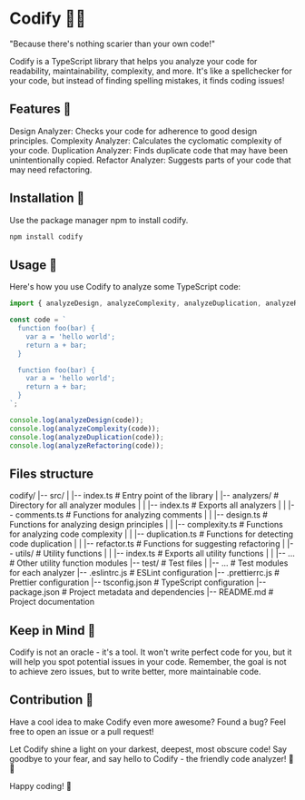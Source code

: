 # Codify 🚀🎉
"Because there's nothing scarier than your own code!"

Codify is a TypeScript library that helps you analyze your code for readability, maintainability, complexity, and more. It's like a spellchecker for your code, but instead of finding spelling mistakes, it finds coding issues!

## Features 🎁
Design Analyzer: Checks your code for adherence to good design principles.
Complexity Analyzer: Calculates the cyclomatic complexity of your code.
Duplication Analyzer: Finds duplicate code that may have been unintentionally copied.
Refactor Analyzer: Suggests parts of your code that may need refactoring.

## Installation 🚀
Use the package manager npm to install codify.

```bash
npm install codify
```

## Usage 📖
Here's how you use Codify to analyze some TypeScript code:

```javascript
import { analyzeDesign, analyzeComplexity, analyzeDuplication, analyzeRefactoring } from 'codify';

const code = `
  function foo(bar) {
    var a = 'hello world';
    return a + bar;
  }

  function foo(bar) {
    var a = 'hello world';
    return a + bar;
  }
`;

console.log(analyzeDesign(code));
console.log(analyzeComplexity(code));
console.log(analyzeDuplication(code));
console.log(analyzeRefactoring(code));
```

## Files structure
codify/
|-- src/
|   |-- index.ts           # Entry point of the library
|   |-- analyzers/         # Directory for all analyzer modules
|   |   |-- index.ts       # Exports all analyzers
|   |   |-- comments.ts    # Functions for analyzing comments
|   |   |-- design.ts      # Functions for analyzing design principles
|   |   |-- complexity.ts  # Functions for analyzing code complexity
|   |   |-- duplication.ts # Functions for detecting code duplication
|   |   |-- refactor.ts    # Functions for suggesting refactoring
|   |-- utils/             # Utility functions
|   |   |-- index.ts       # Exports all utility functions
|   |   |-- ...            # Other utility function modules
|-- test/                  # Test files
|   |-- ...                # Test modules for each analyzer
|-- .eslintrc.js           # ESLint configuration
|-- .prettierrc.js         # Prettier configuration
|-- tsconfig.json          # TypeScript configuration
|-- package.json           # Project metadata and dependencies
|-- README.md              # Project documentation


## Keep in Mind 🤔
Codify is not an oracle - it's a tool. It won't write perfect code for you, but it will help you spot potential issues in your code. Remember, the goal is not to achieve zero issues, but to write better, more maintainable code.

## Contribution 🤝
Have a cool idea to make Codify even more awesome? Found a bug? Feel free to open an issue or a pull request!

Let Codify shine a light on your darkest, deepest, most obscure code! Say goodbye to your fear, and say hello to Codify - the friendly code analyzer! 👋🎉

Happy coding! 🎉
